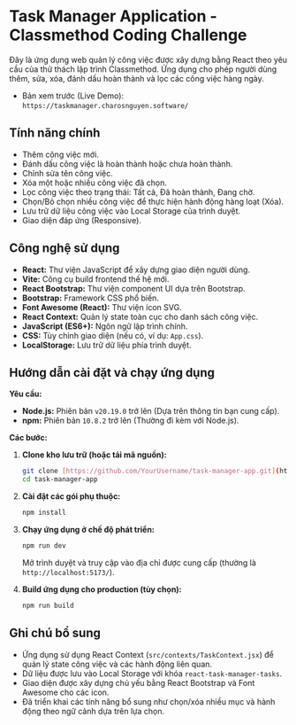 # Task Manager Application - Classmethod Coding Challenge

Đây là ứng dụng web quản lý công việc được xây dựng bằng React theo yêu cầu của thử thách lập trình Classmethod. Ứng dụng cho phép người dùng thêm, sửa, xóa, đánh dấu hoàn thành và lọc các công việc hàng ngày.

* Bản xem trước (Live Demo): `https://taskmanager.charosnguyen.software/`
## Tính năng chính

* Thêm công việc mới.
* Đánh dấu công việc là hoàn thành hoặc chưa hoàn thành.
* Chỉnh sửa tên công việc.
* Xóa một hoặc nhiều công việc đã chọn.
* Lọc công việc theo trạng thái: Tất cả, Đã hoàn thành, Đang chờ.
* Chọn/Bỏ chọn nhiều công việc để thực hiện hành động hàng loạt (Xóa).
* Lưu trữ dữ liệu công việc vào Local Storage của trình duyệt.
* Giao diện đáp ứng (Responsive).

## Công nghệ sử dụng

* **React:** Thư viện JavaScript để xây dựng giao diện người dùng.
* **Vite:** Công cụ build frontend thế hệ mới.
* **React Bootstrap:** Thư viện component UI dựa trên Bootstrap.
* **Bootstrap:** Framework CSS phổ biến.
* **Font Awesome (React):** Thư viện icon SVG.
* **React Context:** Quản lý state toàn cục cho danh sách công việc.
* **JavaScript (ES6+):** Ngôn ngữ lập trình chính.
* **CSS:** Tùy chỉnh giao diện (nếu có, ví dụ: `App.css`).
* **LocalStorage:** Lưu trữ dữ liệu phía trình duyệt.

## Hướng dẫn cài đặt và chạy ứng dụng

**Yêu cầu:**

* **Node.js:** Phiên bản `v20.19.0` trở lên (Dựa trên thông tin bạn cung cấp).
* **npm:** Phiên bản `10.8.2` trở lên (Thường đi kèm với Node.js).

**Các bước:**

1.  **Clone kho lưu trữ (hoặc tải mã nguồn):**
    ```bash
    git clone [https://github.com/YourUsername/task-manager-app.git](https://github.com/YourUsername/task-manager-app.git) # Thay bằng URL kho lưu trữ của bạn
    cd task-manager-app
    ```

2.  **Cài đặt các gói phụ thuộc:**
    ```bash
    npm install
    ```

3.  **Chạy ứng dụng ở chế độ phát triển:**
    ```bash
    npm run dev
    ```
    Mở trình duyệt và truy cập vào địa chỉ được cung cấp (thường là `http://localhost:5173/`).

4.  **Build ứng dụng cho production (tùy chọn):**
    ```bash
    npm run build
    ```

## Ghi chú bổ sung

* Ứng dụng sử dụng React Context (`src/contexts/TaskContext.jsx`) để quản lý state công việc và các hành động liên quan.
* Dữ liệu được lưu vào Local Storage với khóa `react-task-manager-tasks`.
* Giao diện được xây dựng chủ yếu bằng React Bootstrap và Font Awesome cho các icon.
* Đã triển khai các tính năng bổ sung như chọn/xóa nhiều mục và hành động theo ngữ cảnh dựa trên lựa chọn.

